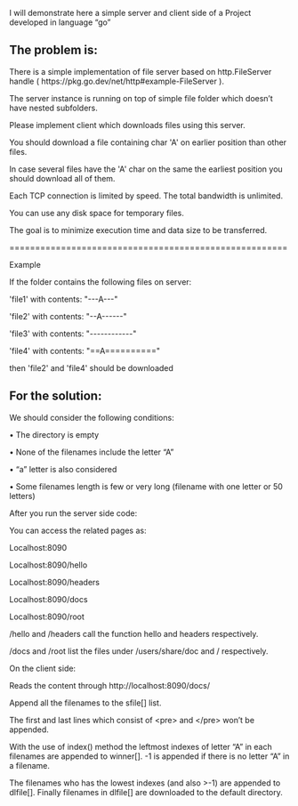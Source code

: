 I will demonstrate here a simple server and client side of a Project developed in language “go”

<h2>The problem is:</h2>
There is a simple implementation of file server based on http.FileServer handle ( https://pkg.go.dev/net/http#example-FileServer ).

The server instance is running on top of simple file folder which doesn’t have nested subfolders.

Please implement client which downloads files using this server.

You should download a file containing char 'A' on earlier position than other files.

In case several files have the 'A' char on the same the earliest position you should download all of them.

Each TCP connection is limited by speed. The total bandwidth is unlimited.

You can use any disk space for temporary files.

The goal is to minimize execution time and data size to be transferred.
 
======================================================

Example

If the folder contains the following files on server:

'file1' with contents: "---A---"

'file2' with contents: "--A------"  

'file3' with contents: "------------"

'file4' with contents: "==A=========="

then 'file2' and 'file4' should be downloaded

<h2>For the solution:</h2>
We should consider the following conditions:

•	The directory is empty

•	None of the filenames include the letter “A”

•	“a” letter is also considered

•	Some filenames length is few or very long (filename with one letter or 50 letters)

After you run the server side code:

You can access the related pages as:

Localhost:8090

Localhost:8090/hello

Localhost:8090/headers

Localhost:8090/docs

Localhost:8090/root

/hello and /headers call the function hello and headers respectively.

/docs and /root list the files under /users/share/doc and / respectively.


On the client side: 

Reads the content through http://localhost:8090/docs/

Append all the filenames to the sfile[] list.

The first and last lines which consist of \<pre> and \</pre> won’t be appended.

With the use of index() method the leftmost indexes of letter “A” in each filenames are appended to winner[]. -1 is appended if there is no letter “A” in a filename.

The filenames who has the lowest indexes (and also >-1) are appended to dlfile[]. Finally filenames in dlfile[] are downloaded to the default directory.
